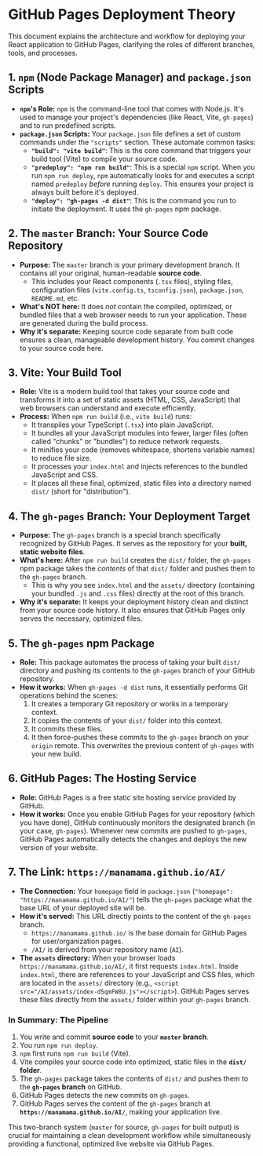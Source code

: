 # GitHub Pages Deployment Theory

This document explains the architecture and workflow for deploying your React application to GitHub Pages, clarifying the roles of different branches, tools, and processes.

## 1. `npm` (Node Package Manager) and `package.json` Scripts

*   **`npm`'s Role:** `npm` is the command-line tool that comes with Node.js. It's used to manage your project's dependencies (like React, Vite, `gh-pages`) and to run predefined scripts.
*   **`package.json` Scripts:** Your `package.json` file defines a set of custom commands under the `"scripts"` section. These automate common tasks:
    *   **`"build": "vite build"`**: This is the core command that triggers your build tool (Vite) to compile your source code.
    *   **`"predeploy": "npm run build"`**: This is a special `npm` script. When you run `npm run deploy`, `npm` automatically looks for and executes a script named `predeploy` *before* running `deploy`. This ensures your project is always built before it's deployed.
    *   **`"deploy": "gh-pages -d dist"`**: This is the command you run to initiate the deployment. It uses the `gh-pages` npm package.

## 2. The `master` Branch: Your Source Code Repository

*   **Purpose:** The `master` branch is your primary development branch. It contains all your original, human-readable **source code**.
    *   This includes your React components (`.tsx` files), styling files, configuration files (`vite.config.ts`, `tsconfig.json`), `package.json`, `README.md`, etc.
*   **What's NOT here:** It does *not* contain the compiled, optimized, or bundled files that a web browser needs to run your application. These are generated during the build process.
*   **Why it's separate:** Keeping source code separate from built code ensures a clean, manageable development history. You commit changes to your source code here.

## 3. Vite: Your Build Tool

*   **Role:** Vite is a modern build tool that takes your source code and transforms it into a set of static assets (HTML, CSS, JavaScript) that web browsers can understand and execute efficiently.
*   **Process:** When `npm run build` (i.e., `vite build`) runs:
    *   It transpiles your TypeScript (`.tsx`) into plain JavaScript.
    *   It bundles all your JavaScript modules into fewer, larger files (often called "chunks" or "bundles") to reduce network requests.
    *   It minifies your code (removes whitespace, shortens variable names) to reduce file size.
    *   It processes your `index.html` and injects references to the bundled JavaScript and CSS.
    *   It places all these final, optimized, static files into a directory named `dist/` (short for "distribution").

## 4. The `gh-pages` Branch: Your Deployment Target

*   **Purpose:** The `gh-pages` branch is a special branch specifically recognized by GitHub Pages. It serves as the repository for your **built, static website files**.
*   **What's here:** After `npm run build` creates the `dist/` folder, the `gh-pages` npm package takes the *contents* of that `dist/` folder and pushes them to the `gh-pages` branch.
    *   This is why you see `index.html` and the `assets/` directory (containing your bundled `.js` and `.css` files) directly at the root of this branch.
*   **Why it's separate:** It keeps your deployment history clean and distinct from your source code history. It also ensures that GitHub Pages only serves the necessary, optimized files.

## 5. The `gh-pages` npm Package

*   **Role:** This package automates the process of taking your built `dist/` directory and pushing its contents to the `gh-pages` branch of your GitHub repository.
*   **How it works:** When `gh-pages -d dist` runs, it essentially performs Git operations behind the scenes:
    1.  It creates a temporary Git repository or works in a temporary context.
    2.  It copies the contents of your `dist/` folder into this context.
    3.  It commits these files.
    4.  It then force-pushes these commits to the `gh-pages` branch on your `origin` remote. This overwrites the previous content of `gh-pages` with your new build.

## 6. GitHub Pages: The Hosting Service

*   **Role:** GitHub Pages is a free static site hosting service provided by GitHub.
*   **How it works:** Once you enable GitHub Pages for your repository (which you have done), GitHub continuously monitors the designated branch (in your case, `gh-pages`). Whenever new commits are pushed to `gh-pages`, GitHub Pages automatically detects the changes and deploys the new version of your website.

## 7. The Link: `https://manamama.github.io/AI/`

*   **The Connection:** Your `homepage` field in `package.json` (`"homepage": "https://manamama.github.io/AI/"`) tells the `gh-pages` package what the base URL of your deployed site will be.
*   **How it's served:** This URL directly points to the content of the `gh-pages` branch.
    *   `https://manamama.github.io/` is the base domain for GitHub Pages for user/organization pages.
    *   `/AI/` is derived from your repository name (`AI`).
*   **The `assets` directory:** When your browser loads `https://manamama.github.io/AI/`, it first requests `index.html`. Inside `index.html`, there are references to your JavaScript and CSS files, which are located in the `assets/` directory (e.g., `<script src="/AI/assets/index-d5qmFW8U.js"></script>`). GitHub Pages serves these files directly from the `assets/` folder within your `gh-pages` branch.

### In Summary: The Pipeline

1.  You write and commit **source code** to your **`master` branch**.
2.  You run `npm run deploy`.
3.  `npm` first runs `npm run build` (Vite).
4.  Vite compiles your source code into optimized, static files in the **`dist/` folder**.
5.  The `gh-pages` package takes the contents of `dist/` and pushes them to the **`gh-pages` branch** on GitHub.
6.  GitHub Pages detects the new commits on `gh-pages`.
7.  GitHub Pages serves the content of the `gh-pages` branch at **`https://manamama.github.io/AI/`**, making your application live.

This two-branch system (`master` for source, `gh-pages` for built output) is crucial for maintaining a clean development workflow while simultaneously providing a functional, optimized live website via GitHub Pages.
